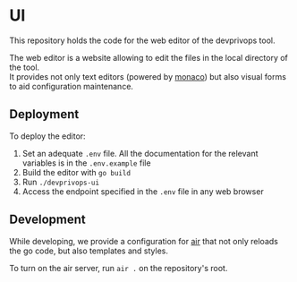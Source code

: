 # UI

This repository holds the code for the web editor of the devprivops tool.

The web editor is a website allowing to edit the files in the local directory of the tool.  
It provides not only text editors (powered by [monaco](https://microsoft.github.io/monaco-editor/)) but also visual forms to aid configuration maintenance.

## Deployment

To deploy the editor:

1. Set an adequate `.env` file. All the documentation for the relevant variables is in the `.env.example` file
2. Build the editor with `go build`
2. Run `./devprivops-ui`
3. Access the endpoint specified in the `.env` file in any web browser

## Development

While developing, we provide a configuration for [air](https://github.com/air-verse/air) that not only reloads the go code, but also templates and styles.

To turn on the air server, run `air .` on the repository's root.
